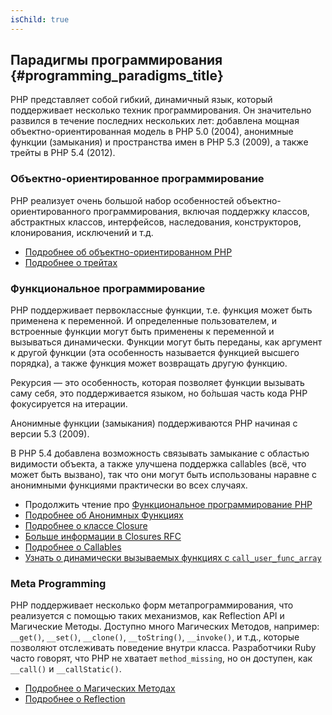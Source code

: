 ```yaml
---
isChild: true
---
```


## Парадигмы программирования {#programming_paradigms_title}

PHP представляет собой гибкий, динамичный язык, который поддерживает несколько техник программирования. Он значительно развился в течение последних нескольких лет: добавлена мощная объектно-ориентированная модель в PHP 5.0 (2004), анонимные функции (замыкания) и пространства имен в PHP 5.3 (2009), а также трейты в PHP 5.4 (2012).

### Объектно-ориентированное программирование

PHP реализует очень большой набор особенностей объектно-ориентированного программирования, включая поддержку классов, абстрактных классов, интерфейсов, наследования, конструкторов, клонирования, исключений и т.д.

* [Подробнее об объектно-ориентированном PHP][oop]
* [Подробнее о трейтах][traits]

### Функциональное программирование

PHP поддерживает первоклассные функции, т.е. функция может быть применена к переменной. И определенные пользователем, и встроенные функции могут быть применены к переменной и вызываться динамически. Функции могут быть переданы, как аргумент к другой функции (эта особенность называется функцией высшего порядка), а также функция может возвращать другую функцию.

Рекурсия &mdash; это особенность, которая позволяет функции вызывать саму себя, это поддерживается языком, но бо&#769;льшая часть кода PHP фокусируется на итерации.

Анонимные функции (замыкания) поддерживаются PHP начиная с версии 5.3 (2009).

В PHP 5.4 добавлена возможность связывать замыкание с областью видимости объекта, а также улучшена поддержка callables (всё, что может быть вызвано), так что они могут быть использованы наравне с анонимными функциями практически во всех случаях.

* Продолжить чтение про [Функциональное программирование PHP](/ru-php-the-right-way/pages/Функциональное-программирование.html)
* [Подробнее об Анонимных Функциях][anonymous-functions]
* [Подробнее о классе Closure][closure-class]
* [Больше информации в Closures RFC][closures-rfc]
* [Подробнее о Callables][callables]
* [Узнать о динамически вызываемых функциях с `call_user_func_array`][call-user-func-array]

### Meta Programming

PHP поддерживает несколько форм метапрограммирования, что реализуется с помощью таких механизмов, как Reflection API и Магические Методы. Доступно много Магических Методов, например: `__get()`, `__set()`, `__clone()`, `__toString()`, `__invoke()`, и т.д., которые позволяют отслеживать поведение внутри класса. Разработчики Ruby часто говорят, что PHP не хватает `method_missing`, но он доступен, как `__call()` и `__callStatic()`.

* [Подробнее о Магических Методах][magic-methods]
* [Подробнее о Reflection][reflection]

[namespaces]: http://php.net/manual/ru/language.namespaces.php
[overloading]: http://php.net/manual/ru/language.oop5.overloading.php
[oop]: http://www.php.net/manual/ru/language.oop5.php
[anonymous-functions]: http://www.php.net/manual/ru/functions.anonymous.php
[closure-class]: http://php.net/manual/ru/class.closure.php
[callables]: http://php.net/manual/ru/language.types.callable.php
[magic-methods]: http://php.net/manual/ru/language.oop5.magic.php
[reflection]: http://www.php.net/manual/ru/intro.reflection.php
[traits]: http://www.php.net/manual/ru/language.oop5.traits.php
[call-user-func-array]: http://php.net/manual/ru/function.call-user-func-array.php
[closures-rfc]: https://wiki.php.net/rfc/closures

